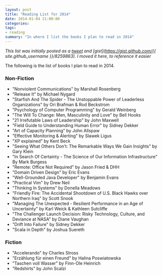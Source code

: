 ```yaml
---
layout: post
title: "Reading List for 2014"
date: 2014-01-04 21:00:00
categories:
tags:
- reading
summary: "In where I list the books I plan to read in 2014"
---
```


*This list was initially posted as a
[tweet](https://twitter.com/benjamin/status/419559048024195072) and
[gist](https://gist.github.com/{{ site.github_username }}/8259863). I moved it here, to
reference it easier*

The following is the list of books I plan to read in 2014.

### Non-Fiction

* "Nonviolent Communications" by Marshall Rosenberg
* "Release It" by Michael Nygard
* "Starfish And The Spider - The Unstoppable Power of Leaderless Organizations" by Ori Brafman & Rod Beckstrom
* "Psychology of Computer Programming" by Gerald Weinberg
* "The Will To Change: Men, Masculinity and Love" by Bell Hooks
* "21 Irrefutable Laws of Leadership" by John Maxwell
* "Field Guide to Understanding Human Error" by Sidney Dekker
* "Art of Capacity Planning" by John Allspaw
* "Effective Monitoring & Alerting" by Slawek Ligus
* "XP explained" by Kent Beck
* "Seeing What Others Don’t: The Remarkable Ways We Gain Insights" by Gary Klein
* "In Search Of Certainty - The Science of Our Information Infrastructure" By Mark Burgess
* "Remote: Office Not Required" by Jason Fried & DHH
* "Domain Driven Design" by Eric Evans
* "Well-Grounded Java Developer" by Benjamin Evans
* "Practical Vim" by Drew Neil
* "Thinking In Systems" by Donella Meadows
* "Friendly Fire: The Accidental Shootdown of U.S. Black Hawks over Northern Iraq" by Scott Snook
* "Managing The Unexpected - Resilient Performance in an Age of Uncertainty" by Karl Weick & Kathleen Sutcliffe
* "The Challenger Launch Decision: Risky Technology, Culture, and Deviance at NASA" by Diane Vaughan
* "Drift Into Failure" by Sidney Dekker
* "Scala in Depth" by Joshua Suereth

### Fiction

* "Accelerando" by Charles Stross
* "Erzählung für einen Freund" by Halina Poswiatowska
* "Taschen voll Wasser" by Finn-Ole Heinrich
* "Redshirts" by John Scalzi

